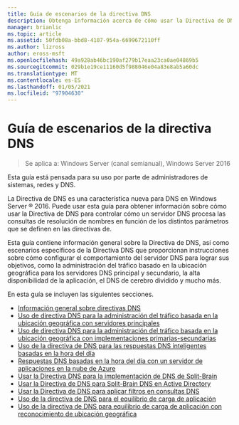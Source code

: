 ```yaml
---
title: Guía de escenarios de la directiva DNS
description: Obtenga información acerca de cómo usar la Directiva de DNS para controlar cómo un servidor DNS procesa las consultas de resolución de nombres en función de los distintos parámetros que se definen en las directivas de.
manager: brianlic
ms.topic: article
ms.assetid: 50fdb08a-bbd8-4107-954a-6699672110ff
ms.author: lizross
author: eross-msft
ms.openlocfilehash: 49a928ab46bc190af279b17eaa23ca0ae04869b5
ms.sourcegitcommit: 029b1e19ce11160d5f988046e04a83e8ab5a60dc
ms.translationtype: MT
ms.contentlocale: es-ES
ms.lasthandoff: 01/05/2021
ms.locfileid: "97904630"
---
```

# <a name="dns-policy-scenario-guide"></a>Guía de escenarios de la directiva DNS

>Se aplica a: Windows Server (canal semianual), Windows Server 2016

Esta guía está pensada para su uso por parte de administradores de sistemas, redes y DNS.

La Directiva de DNS es una característica nueva para DNS en Windows Server &reg; 2016. Puede usar esta guía para obtener información sobre cómo usar la Directiva de DNS para controlar cómo un servidor DNS procesa las consultas de resolución de nombres en función de los distintos parámetros que se definen en las directivas de.

Esta guía contiene información general sobre la Directiva de DNS, así como escenarios específicos de la Directiva DNS que proporcionan instrucciones sobre cómo configurar el comportamiento del servidor DNS para lograr sus objetivos, como la administración del tráfico basado en la ubicación geográfica para los servidores DNS principal y secundario, la alta disponibilidad de la aplicación, el DNS de cerebro dividido y mucho más.

En esta guía se incluyen las siguientes secciones.

- [Información general sobre directivas DNS](DNS-Policies-Overview.md)
- [Uso de directiva DNS para la administración del tráfico basada en la ubicación geográfica con servidores principales](primary-geo-location.md)
- [Uso de directiva DNS para la administración del tráfico basada en la ubicación geográfica con implementaciones primarias-secundarias](primary-secondary-geo-location.md)
- [Uso de la directiva de DNS para las respuestas DNS inteligentes basadas en la hora del día](dns-tod-intelligent.md)
- [Respuestas DNS basadas en la hora del día con un servidor de aplicaciones en la nube de Azure](dns-tod-azure-cloud-app-server.md)
- [Usar la Directiva DNS para la implementación de DNS de Split-Brain](split-brain-DNS-deployment.md)
- [Usar la Directiva de DNS para Split-Brain DNS en Active Directory](dns-sb-with-ad.md)
- [Usar la Directiva de DNS para aplicar filtros en consultas DNS](apply-filters-on-dns-queries.md)
- [Uso de la directiva de DNS para el equilibrio de carga de aplicación](app-lb.md)
- [Uso de la directiva de DNS para equilibrio de carga de aplicación con reconocimiento de ubicación geográfica](app-lb-geo.md)

